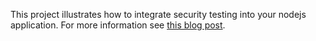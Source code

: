 This project illustrates how to integrate security testing into your nodejs application. For more information see [this blog post](http://blog.websecurify.com/2015/07/integrated-web-application-security-testing.html).
